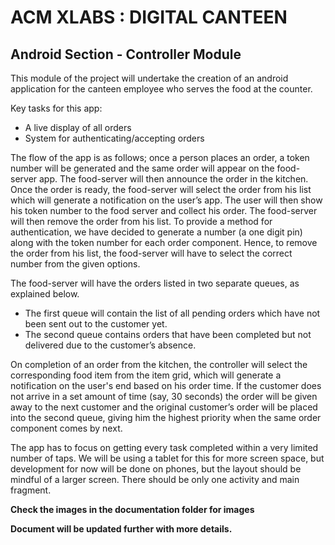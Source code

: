 # ACM XLABS : DIGITAL CANTEEN

## Android Section - Controller Module


This module of the project will undertake the creation of an android application for the canteen employee who serves the food at the counter.

Key tasks for this app:

* A live display of all orders
* System for authenticating/accepting orders

The flow of the app is as follows; once a person places an order, a token number will be generated and the same order will appear on the food-server app. The food-server will then announce the order in the kitchen. Once the order is ready, the food-server will select the order from his list which will generate a notification on the user’s app. The user will then show his token number to the food server and collect his order. The food-server will then remove the order from his list.
To provide a method for authentication, we have decided to generate a number (a one digit pin) along with the token number for each order component. Hence, to remove the order from his list, the food-server will have to select the correct number from the given options.



The food-server will have the orders listed in two separate queues, as explained below.

* The first queue will contain the list of all pending orders which have not been sent out to the customer yet.
* The second queue contains orders that have been completed but not delivered due to the customer’s absence.

On completion of an order from the kitchen, the controller will select the corresponding food item from the item grid, which will generate a notification on the user's end based on his order time.
If the customer does not arrive in a set amount of time (say, 30 seconds) the order will be given away to the next customer and the original customer’s order will be placed into the second queue, giving him the highest priority when the same order component comes by next.

The app has to focus on getting every task completed within a very limited number of taps.
We will be using a tablet for this for more screen space, but development for now will be done on phones, but the layout should be mindful of a larger screen. 
There should be only one activity and main fragment.

**Check the images in the documentation folder for images**

**Document will be updated further with more details.**
